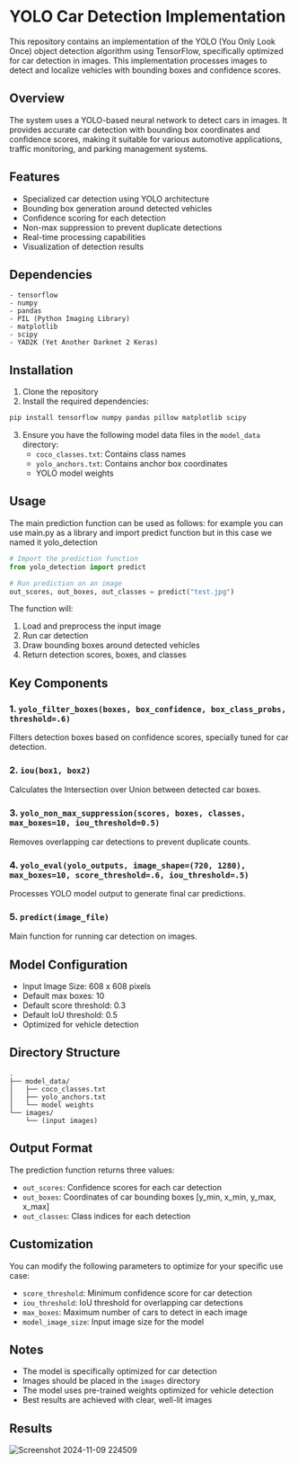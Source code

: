 # YOLO Car Detection Implementation

This repository contains an implementation of the YOLO (You Only Look Once) object detection algorithm using TensorFlow, specifically optimized for car detection in images. This implementation processes images to detect and localize vehicles with bounding boxes and confidence scores.

## Overview

The system uses a YOLO-based neural network to detect cars in images. It provides accurate car detection with bounding box coordinates and confidence scores, making it suitable for various automotive applications, traffic monitoring, and parking management systems.

## Features

- Specialized car detection using YOLO architecture
- Bounding box generation around detected vehicles
- Confidence scoring for each detection
- Non-max suppression to prevent duplicate detections
- Real-time processing capabilities
- Visualization of detection results

## Dependencies

```
- tensorflow
- numpy
- pandas
- PIL (Python Imaging Library)
- matplotlib
- scipy
- YAD2K (Yet Another Darknet 2 Keras)
```

## Installation

1. Clone the repository
2. Install the required dependencies:
```bash
pip install tensorflow numpy pandas pillow matplotlib scipy
```
3. Ensure you have the following model data files in the `model_data` directory:
   - `coco_classes.txt`: Contains class names
   - `yolo_anchors.txt`: Contains anchor box coordinates
   - YOLO model weights

## Usage

The main prediction function can be used as follows:
for example you can use main.py as a library and import predict function
but in this case we named it yolo_detection

```python
# Import the prediction function
from yolo_detection import predict

# Run prediction on an image
out_scores, out_boxes, out_classes = predict("test.jpg")
```

The function will:
1. Load and preprocess the input image
2. Run car detection
3. Draw bounding boxes around detected vehicles
4. Return detection scores, boxes, and classes

## Key Components

### 1. `yolo_filter_boxes(boxes, box_confidence, box_class_probs, threshold=.6)`
Filters detection boxes based on confidence scores, specially tuned for car detection.

### 2. `iou(box1, box2)`
Calculates the Intersection over Union between detected car boxes.

### 3. `yolo_non_max_suppression(scores, boxes, classes, max_boxes=10, iou_threshold=0.5)`
Removes overlapping car detections to prevent duplicate counts.

### 4. `yolo_eval(yolo_outputs, image_shape=(720, 1280), max_boxes=10, score_threshold=.6, iou_threshold=.5)`
Processes YOLO model output to generate final car predictions.

### 5. `predict(image_file)`
Main function for running car detection on images.

## Model Configuration

- Input Image Size: 608 x 608 pixels
- Default max boxes: 10
- Default score threshold: 0.3
- Default IoU threshold: 0.5
- Optimized for vehicle detection

## Directory Structure

```
.
├── model_data/
│   ├── coco_classes.txt
│   ├── yolo_anchors.txt
│   └── model weights
└── images/
    └── (input images)
```

## Output Format

The prediction function returns three values:
- `out_scores`: Confidence scores for each car detection
- `out_boxes`: Coordinates of car bounding boxes [y_min, x_min, y_max, x_max]
- `out_classes`: Class indices for each detection

## Customization

You can modify the following parameters to optimize for your specific use case:
- `score_threshold`: Minimum confidence score for car detection
- `iou_threshold`: IoU threshold for overlapping car detections
- `max_boxes`: Maximum number of cars to detect in each image
- `model_image_size`: Input image size for the model

## Notes

- The model is specifically optimized for car detection
- Images should be placed in the `images` directory
- The model uses pre-trained weights optimized for vehicle detection
- Best results are achieved with clear, well-lit images

## Results

![Screenshot 2024-11-09 224509](https://github.com/user-attachments/assets/a195abd7-3785-4b39-8c61-d8917c9e20d7)


